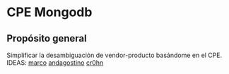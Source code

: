 # CPE Mongodb
## Propósito general
Simplificar la desambiguación de vendor-producto basándome en el CPE.
IDEAS:
[marco](https://marcobonzanini.com/2015/02/25/fuzzy-string-matching-in-python/)
[andagostino](https://anthonylouisdagostino.com/2015/10/31/tutorial-fuzzywuzzy-string-matching-in-python-improving-merge-accuracy-across-data-products-and-naming-conventions/)
[cr0hn](https://github.com/cr0hn/info2cpe)
